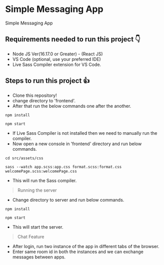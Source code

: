 # Simple Messaging App
Simple Messaging App
## Requirements needed to run this project 👇
+ Node JS Ver(16.17.0 or Greater) - (React JS)
+ VS Code (optional, use your preferred IDE)
+ Live Sass Compiler extension for VS Code.
## Steps to run this project 👍
+ Clone this repository!
+ change directory to 'frontend'.
+ After that run the below commands one after the another.
```
npm install
```
```
npm start
```
+ If Live Sass Compiler is not installed then we need to manually run the compiler.
+ Now open a new console in 'frontend' directory and run below commands.
```
cd src/assets/css
```
```
sass --watch app.scss:app.css format.scss:format.css welcomePage.scss:welcomePage.css
```
+ This will run the Sass compiler.

> Running the server

+ Change directory to server and run below commands.
```
npm install
```
```
npm start
```
+ This will start the server.

> Chat Feature
+ After login, run two instance of the app in different tabs of the browser.
+ Enter same room id in both the instances and we can exchange messages between apps.
